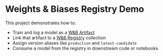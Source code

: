 # Weights & Biases Registry Demo

This project demonstrates how to:

- Train and log a model as a [W&B Artifact](https://docs.wandb.ai/guides/artifacts/)
- Link that artifact to a [W&B Registry](https://docs.wandb.ai/guides/core/registry) collection
- Assign version aliases like `production` and `latest-candidate`
- Consume a model from the registry in downstream code or notebooks
